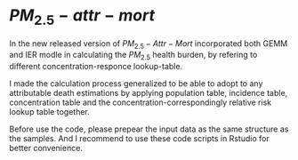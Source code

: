 # $PM_{2.5}-attr-mort$

In the new released version of $PM_{2.5}-Attr-Mort$ incorporated both GEMM and IER modle in calculating the $PM_{2.5}$ health burden, by refering to different concentration-responce lookup-table.

I made the calculation process generalized to be able to adopt to any attributable death estimations by applying population table, incidence table, concentration table and the concentration-correspondingly relative risk lookup table together.

Before use the code, please prepear the input data as the same structure as the samples. And I recommend to use these code scripts in Rstudio for better convenience.
